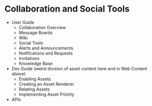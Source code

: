 # Collaboration and Social Tools

* User Guide
  * Collaboration Overview
  * Message Boards
  * Wiki
  * Social Tools
  * Alerts and Announcements
  * Notifications and Requests
  * Invitations
  * Knowledge Base
* Dev Guide (weird division of asset content here and in Web Content above)
  * Enabling Assets
  * Creating an Asset Renderer
  * Relating Assets
  * Implementing Asset Priority
* APIs
